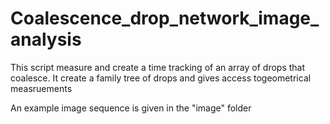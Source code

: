# Coalescence_drop_network_image_analysis
This script measure and create a time tracking of an array of drops that coalesce. It create a family tree of drops and gives access togeometrical measruements

An example image sequence is given in the "image" folder
